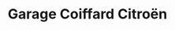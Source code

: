 ---
title: "Garage Coiffard Citroën"
url: /bellengreville/garage-coiffard-citroen/
shop: réparation de voitures
---